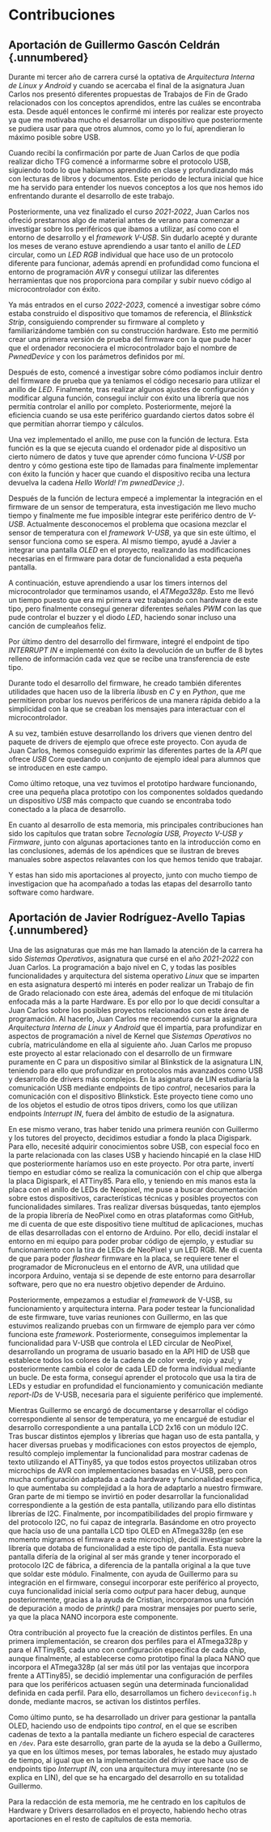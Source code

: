 <!-- Leave a blank line before the title -->

# Contribuciones

## Aportación de Guillermo Gascón Celdrán {.unnumbered}

Durante mi tercer año de carrera cursé la optativa de *Arquitectura Interna de Linux y Android* y cuando se acercaba el final de la asignatura Juan Carlos nos presentó diferentes propuestas de Trabajos de Fin de Grado relacionados con los conceptos aprendidos, entre las cuáles se encontraba esta. Desde aquél entonces le confirmé mi interés por realizar este proyecto ya que me motivaba mucho el desarrollar un dispositivo que posteriormente se pudiera usar para que otros alumnos, como yo lo fuí, aprendieran lo máximo posible sobre USB.

Cuando recibí la confirmación por parte de Juan Carlos de que podía realizar dicho TFG comencé a informarme sobre el protocolo USB, siguiendo todo lo que habíamos aprendido en clase y profundizando más con lecturas de libros y documentos. Este periodo de lectura inicial que hice me ha servido para entender los nuevos conceptos a los que nos hemos ido enfrentando durante el desarrollo de este trabajo.

Posteriormente, una vez finalizado el curso *2021-2022*, Juan Carlos nos ofreció prestarnos algo de material antes de verano para comenzar a investigar sobre los periféricos que ibamos a utilizar, así como con el entorno de desarrollo y el *framework V-USB*. Sin dudarlo acepté y durante los meses de verano estuve aprendiendo a usar tanto el anillo de *LED* circular, como un *LED RGB* individual que hace uso de un protocolo diferente para funcionar, además aprendí en profundidad como funciona el entorno de programación *AVR* y conseguí utilizar las diferentes herramientas que nos proporciona para compilar y subir nuevo código al microcontrolador con éxito.

Ya más entrados en el curso *2022-2023*, comencé a investigar sobre cómo estaba construido el dispositivo que tomamos de referencia, el *Blinkstick Strip*, consiguiendo comprender su firmware al completo y familiarizándome también con su construcción hardware. Esto me permitió crear una primera versión de prueba del firmware con la que pude hacer que el ordenador reconociera el microcontrolador bajo el nombre de *PwnedDevice* y con los parámetros definidos por mí.

Después de esto, comencé a investigar sobre cómo podíamos incluir dentro del firmware de prueba que ya teníamos el código necesario para utilizar el anillo de *LED*. Finalmente, tras realizar algunos ajustes de configuración y modificar alguna función, conseguí incluir con éxito una librería que nos permitía controlar el anillo por completo. Posteriormente, mejoré la eficiencia cuando se usa este periférico guardando ciertos datos sobre él que permitían ahorrar tiempo y cálculos.

Una vez implementado el anillo, me puse con la función de lectura. Esta función es la que se ejecuta cuando el ordenador pide al dispositivo un cierto número de datos y tuve que aprender cómo funciona *V-USB* por dentro y cómo gestiona este tipo de llamadas para finalmente implementar con éxito la función y hacer que cuando el dispositivo reciba una lectura devuelva la cadena *Hello World! I'm pwnedDevice ;)*.

Después de la función de lectura empecé a implementar la integración en el firmware de un sensor de temperatura, esta investigación me llevo mucho tiempo y finalmente me fue imposible integrar este periférico dentro de *V-USB*. Actualmente desconocemos el problema que ocasiona mezclar el sensor de temperatura con el *framework V-USB*, ya que sin este último, el sensor funciona como se espera. Al mismo tiempo, ayudé a Javier a integrar una pantalla *OLED* en el proyecto, realizando las modificaciones necesarias en el firmware para dotar de funcionalidad a esta pequeña pantalla.

A continuación, estuve aprendiendo a usar los timers internos del microcontrolador que terminamos usando, el *ATMega328p*. Esto me llevó un tiempo puesto que era mi primera vez trabajando con hardware de este tipo, pero finalmente conseguí generar diferentes señales *PWM* con las que pude controlar el buzzer y el diodo *LED*, haciendo sonar incluso una canción de cumpleaños feliz.

Por último dentro del desarrollo del firmware, integré el endpoint de tipo *INTERRUPT IN* e implementé con éxito la devolución de un buffer de 8 bytes relleno de información cada vez que se recibe una transferencia de este tipo.

Durante todo el desarrollo del firmware, he creado también diferentes utilidades que hacen uso de la librería *libusb* en *C* y en *Python*, que me permitieron probar los nuevos periféricos de una manera rápida debido a la simplicidad con la que se creaban los mensajes para interactuar con el microcontrolador.

A su vez, también estuve desarrollando los drivers que vienen dentro del paquete de drivers de ejemplo que ofrece este proyecto. Con ayuda de Juan Carlos, hemos conseguido exprimir las diferentes partes de la *API* que ofrece *USB* Core quedando un conjunto de ejemplo ideal para alumnos que se introducen en este campo.

Como último retoque, una vez tuvimos el prototipo hardware funcionando, cree una pequeña placa prototipo con los componentes soldados quedando un dispositivo *USB* más compacto que cuando se encontraba todo conectado a la placa de desarrollo.

En cuanto al desarrollo de esta memoria, mis principales contribuciones han sido los capítulos que tratan sobre *Tecnología USB, Proyecto V-USB y Firmware*, junto con algunas aportaciones tanto en la introducción como en las conclusiones, además de los apéndices que se ilustran de breves manuales sobre aspectos relavantes con los que hemos tenido que trabajar.

Y estas han sido mis aportaciones al proyecto, junto con mucho tiempo de investigacion que ha acompañado a todas las etapas del desarrollo tanto software como hardware.


## Aportación de Javier Rodríguez-Avello Tapias {.unnumbered}

Una de las asignaturas que más me han llamado la atención de la carrera ha sido *Sistemas Operativos*, asignatura que cursé en el año *2021-2022* con Juan Carlos. La programación a bajo nivel en C, y todas las posibles funcionalidades y arquitectura del sistema operativo *Linux* que se imparten en esta asignatura despertó mi interés en poder realizar un Trabajo de fin de Grado relacionado con este área, además del enfoque de mi titulación enfocada más a la parte Hardware. Es por ello por lo que decidí consultar a Juan Carlos sobre los posibles proyectos relacionados con este área de programación. Al hacerlo, Juan Carlos me recomendó cursar la asignatura *Arquitectura Interna de Linux y Android* que él impartía, para profundizar en aspectos de programación a nivel de Kernel que *Sistemas Operativos* no cubría, matriculándome en ella al siguiente año. Juan Carlos me propuso este proyecto al estar relacionado con el desarrollo de un firmware puramente en C para un dispositivo similar al Blinkstick de la asignatura LIN, teniendo para ello que profundizar en protocolos más avanzados como USB y desarrollo de drivers más complejos. En la asignatura de LIN estudiaría la comunicación USB mediante endpoints de tipo *control*, necesarios para la comunicación con el dispositivo Blinkstick. Este proyecto tiene como uno de los objetos el estudio de otros tipos drivers, como los que utilizan endpoints *Interrupt* *IN*, fuera del ámbito de estudio de la asignatura.

En ese mismo verano, tras haber tenido una primera reunión con Guillermo y los tutores del proyecto, decidimos estudiar a fondo la placa Digispark. Para ello, necesité adquirir conocimientos sobre USB, con especial foco en la parte relacionada con las clases USB y haciendo hincapié en la clase HID que posteriormente haríamos uso en este proyecto. Por otra parte, invertí tiempo en estudiar cómo se realiza la comunicación con el chip que alberga la placa Digispark, el ATTiny85. Para ello, y teniendo en mis manos esta la placa con el anillo de LEDs de Neopixel, me puse a buscar documentación sobre estos dispositivos, características técnicas y posibles proyectos con funcionalidades similares. Tras realizar diversas búsquedas, tanto ejemplos de la propia librería de NeoPixel como en otras plataformas como GitHub, me di cuenta de que este dispositivo tiene multitud de aplicaciones, muchas de ellas desarrolladas con el entorno de Arduino. Por ello, decidí instalar el entorno en mi equipo para poder probar código de ejemplo, y estudiar su funcionamiento con la tira de LEDs de NeoPixel y un LED RGB. Me di cuenta de que para poder *flashear* firmware en la placa, se requiere tener el programador de Micronucleus en el entorno de AVR, una utilidad que incorpora Arduino, ventaja si se depende de este entorno para desarrollar software, pero que no era nuestro objetivo depender de Arduino. 

Posteriormente, empezamos a estudiar el *framework* de V-USB, su funcionamiento y arquitectura interna. Para poder testear la funcionalidad de este firmware, tuve varias reuniones con Guillermo, en las que estuvimos realizando pruebas con un firmware de ejemplo para ver cómo funciona este *framework*. Posteriormente, conseguimos implementar la funcionalidad para V-USB que controla el LED circular de NeoPixel, desarrollando un programa de usuario basado en la API HID de USB que establece todos los colores de la cadena de color verde, rojo y azul; y posteriormente cambia el color de cada LED de forma individual mediante un bucle. De esta forma, conseguí aprender el protocolo que usa la tira de LEDs y estudiar en profundidad el funcionamiento y comunicación mediante *report-IDs* de V-USB, necesaria para el siguiente periférico que implementé.

Mientras Guillermo se encargó de documentarse y desarrollar el código correspondiente al sensor de temperatura, yo me encargué de estudiar el desarrollo correspondiente a una pantalla LCD 2x16 con un módulo I2C. Tras buscar distintos ejemplos y librerías que hagan uso de esta pantalla, y hacer diversas pruebas y modificaciones con estos proyectos de ejemplo, resultó complejo implementar la funcionalidad para mostrar cadenas de texto utilizando el ATTiny85, ya que todos estos proyectos utilizaban otros microchips de AVR con implementaciones basadas en V-USB, pero con mucha configuración adaptada a cada hardware y funcionalidad específica, lo que aumentaba su complejidad a la hora de adaptarlo a nuestro firmware. Gran parte de mi tiempo se invirtió en poder desarrollar la funcionalidad correspondiente a la gestión de esta pantalla, utilizando para ello distintas librerías de I2C. Finalmente, por incompatibilidades del propio firmware y del protocolo I2C, no fui capaz de integrarla. Basándome en otro proyecto que hacía uso de una pantalla LCD tipo OLED en ATmega328p (en ese momento migramos el firmware a este microchip), decidí investigar sobre la librería que dotaba de funcionalidad a este tipo de pantalla. Esta nueva pantalla difería de la original al ser más grande y tener incorporado el protocolo I2C de fábrica, a diferencia de la pantalla original a la que tuve que soldar este módulo. Finalmente, con ayuda de Guillermo para su integración en el firmware, conseguí incorporar este periférico al proyecto, cuya funcionalidad inicial sería como *output* para hacer debug, aunque posteriormente, gracias a la ayuda de Cristian, incorporamos una función de depuración a modo de *printk()* para mostrar mensajes por puerto serie, ya que la placa NANO incorpora este componente. 

Otra contribución al proyecto fue la creación de distintos perfiles. En una primera implementación, se crearon dos perfiles para el ATmega328p y para el ATTiny85, cada uno con configuración específica de cada chip, aunque finalmente, al establecerse como prototipo final la placa NANO que incorpora el ATmega328p (al ser más útil por las ventajas que incorpora frente a ATTiny85), se decidió implementar una configuración de perfiles para que los periféricos actuasen según una determinada funcionalidad definida en cada perfil. Para ello, desarrollamos un fichero `deviceconfig.h` donde, mediante macros, se activan los distintos perfiles.

Como último punto, se ha desarrollado un driver para gestionar la pantalla OLED, haciendo uso de endpoints tipo *control*, en el que se escriben cadenas de texto a la pantalla mediante un fichero especial de caracteres en `/dev`. Para este desarrollo, gran parte de la ayuda se la debo a Guillermo, ya que en los últimos meses, por temas laborales, he estado muy ajustado de tiempo, al igual que en la implementación del driver que hace uso de endpoints tipo *Interrupt* *IN*, con una arquitectura muy interesante (no se explica en LIN), del que se ha encargado del desarrollo en su totalidad Guillermo.

Para la redacción de esta memoria, me he centrado en los capítulos de Hardware y Drivers desarrollados en el proyecto, habiendo hecho otras aportaciones en el resto de capítulos de esta memoria.

